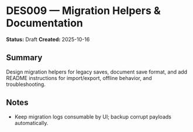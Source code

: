 # DES009 — Migration Helpers & Documentation

**Status:** Draft
**Created:** 2025-10-16

## Summary

Design migration helpers for legacy saves, document save format, and add README instructions for import/export, offline behavior, and troubleshooting.

## Notes

- Keep migration logs consumable by UI; backup corrupt payloads automatically.
